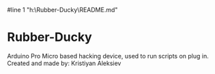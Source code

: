 #line 1 "h:\\Rubber-Ducky\\README.md"
# Rubber-Ducky
Arduino Pro Micro based hacking device, used to run scripts on plug in. Created and made by: Kristiyan Aleksiev
